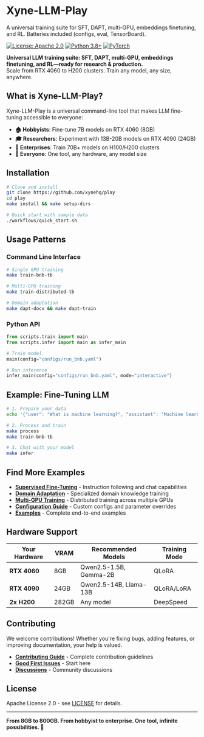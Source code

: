 # Xyne-LLM-Play
A universal training suite for SFT, DAPT, multi-GPU, embeddings finetuning, and RL. Batteries included (configs, eval, TensorBoard).

[![License: Apache 2.0](https://img.shields.io/badge/License-Apache%202.0-blue.svg)](https://opensource.org/licenses/Apache-2.0)
[![Python 3.8+](https://img.shields.io/badge/python-3.8+-blue.svg)](https://www.python.org/downloads/)
[![PyTorch](https://img.shields.io/badge/PyTorch-2.0+-red.svg)](https://pytorch.org/)

**Universal LLM training suite: SFT, DAPT, multi-GPU, embeddings finetuning, and RL—ready for research & production.**  
Scale from RTX 4060 to H200 clusters. Train any model, any size, anywhere.

## What is Xyne-LLM-Play?

Xyne-LLM-Play is a universal command-line tool that makes LLM fine-tuning accessible to everyone:

- **🏠 Hobbyists**: Fine-tune 7B models on RTX 4060 (8GB)
- **🎓 Researchers**: Experiment with 13B-20B models on RTX 4090 (24GB)  
- **🏢 Enterprises**: Train 70B+ models on H100/H200 clusters
- **🚀 Everyone**: One tool, any hardware, any model size

## Installation

```bash
# Clone and install
git clone https://github.com/xynehq/play
cd play
make install && make setup-dirs

# Quick start with sample data
./workflows/quick_start.sh
```

## Usage Patterns

### Command Line Interface
```bash
# Single GPU training
make train-bnb-tb

# Multi-GPU training
make train-distributed-tb

# Domain adaptation
make dapt-docx && make dapt-train
```

### Python API
```python
from scripts.train import main
from scripts.infer import main as infer_main

# Train model
main(config="configs/run_bnb.yaml")

# Run inference
infer_main(config="configs/run_bnb.yaml", mode="interactive")
```

## Example: Fine-Tuning LLM

```bash
# 1. Prepare your data
echo '{"user": "What is machine learning?", "assistant": "Machine learning is..."}' > data/raw/my_data.jsonl

# 2. Process and train
make process
make train-bnb-tb

# 3. Chat with your model
make infer
```

## Find More Examples

- **[Supervised Fine-Tuning](docs/sft/)** - Instruction following and chat capabilities
- **[Domain Adaptation](docs/dapt/)** - Specialized domain knowledge training  
- **[Multi-GPU Training](docs/multi-gpu/)** - Distributed training across multiple GPUs
- **[Configuration Guide](docs/configuration/)** - Custom configs and parameter overrides
- **[Examples](examples/)** - Complete end-to-end examples

## Hardware Support

| Your Hardware | VRAM | Recommended Models | Training Mode |
|---------------|------|-------------------|---------------|
| **RTX 4060** | 8GB | Qwen2.5-1.5B, Gemma-2B | QLoRA |
| **RTX 4090** | 24GB | Qwen2.5-14B, Llama-13B | QLoRA/LoRA |
| **2x H200** | 282GB | Any model | DeepSpeed |

## Contributing

We welcome contributions! Whether you're fixing bugs, adding features, or improving documentation, your help is valued.

- **[Contributing Guide](CONTRIBUTING.md)** - Complete contribution guidelines
- **[Good First Issues](https://github.com/your-username/xyne-llm-play/issues?q=is%3Aissue+is%3Aopen+label%3A%22good+first+issue%22)** - Start here
- **[Discussions](https://github.com/xynehq/play/discussions)** - Community discussions

## License

Apache License 2.0 - see [LICENSE](LICENSE) for details.

---

**From 8GB to 800GB. From hobbyist to enterprise. One tool, infinite possibilities. 🚀**
